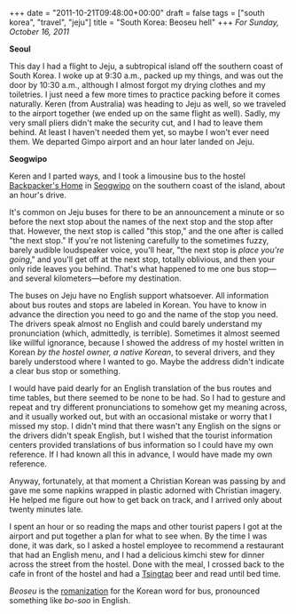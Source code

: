 +++
date = "2011-10-21T09:48:00+00:00"
draft = false
tags = ["south korea", "travel", "jeju"]
title = "South Korea: Beoseu hell"
+++
*For Sunday, October 16, 2011*

**Seoul**

This day I had a flight to Jeju, a subtropical island off the southern coast of South Korea. I woke up at 9:30 a.m., packed up my things, and was out the door by 10:30 a.m., although I almost forgot my drying clothes and my toiletries. I just need a few more times to practice packing before it comes naturally. Keren (from Australia) was heading to Jeju as well, so we traveled to the airport together (we ended up on the same flight as well). Sadly, my very small pliers didn't make the security cut, and I had to leave them behind. At least I haven't needed them yet, so maybe I won't ever need them. We departed Gimpo airport and an hour later landed on Jeju.

**Seogwipo**

Keren and I parted ways, and I took a limousine bus to the hostel [Backpacker's Home](http://www.hostelworld.com/hosteldetails.php/Backpacker-s-Home/Jeju-Island/55604) in [Seogwipo](http://maps.google.com/maps?q=Seogwipo-si,+Jeju-do,+South+Korea&hl=en&prmd=imvns&biw=1600&bih=773&um=1&ie=UTF-8&ei=MjGhTrl00aKZBey4xZ8J&sa=X&oi=mode_link&ct=mode&cd=3&ved=0CDEQ_AUoAg) on the southern coast of the island, about an hour's drive.

It's common on Jeju buses for there to be an announcement a minute or so before the next stop about the names of the next stop and the stop after that. However, the next stop is called "this stop," and the one after is called "the next stop." If you're not listening carefully to the sometimes fuzzy, barely audible loudspeaker voice, you'll hear, "the next stop is *place you're going*," and you'll get off at the next stop, totally oblivious, and then your only ride leaves you behind. That's what happened to me one bus stop&mdash;and several kilometers&mdash;before my destination.

The buses on Jeju have no English support whatsoever. All information about bus routes and stops are labeled in Korean. You have to know in advance the direction you need to go and the name of the stop you need. The drivers speak almost no English and could barely understand my pronunciation (which, admittedly, is terrible). Sometimes it almost seemed like willful ignorance, because I showed the address of my hostel written in Korean *by the hostel owner, a native Korean*, to several drivers, and they barely understood where I wanted to go. Maybe the address didn't indicate a clear bus stop or something.

I would have paid dearly for an English translation of the bus routes and time tables, but there seemed to be none to be had. So I had to gesture and repeat and try different pronunciations to somehow get my meaning across, and it usually worked out, but with an occasional mistake or worry that I missed my stop. I didn't mind that there wasn't any English on the signs or the drivers didn't speak English, but I wished that the tourist information centers provided translations of bus information so I could have my own reference. If I had known all this in advance, I would have made my own reference.

Anyway, fortunately, at that moment a Christian Korean was passing by and gave me some napkins wrapped in plastic adorned with Christian imagery. He helped me figure out how to get back on track, and I arrived only about twenty minutes late.

I spent an hour or so reading the maps and other tourist papers I got at the airport and put together a plan for what to see when. By the time I was done, it was dark, so I asked a hostel employee to recommend a restaurant that had an English menu, and I had a delicious kimchi stew for dinner across the street from the hostel. Done with the meal, I crossed back to the cafe in front of the hostel and had a [Tsingtao](http://www.google.com/search?hl=en&sugexp=kjrmc&cp=8&gs_id=2&xhr=t&q=tsingtao&gs_sm=&gs_upl=&bav=on.2,or.r_gc.r_pw.,cf.osb&biw=1600&bih=773&um=1&ie=UTF-8&tbm=isch&source=og&sa=N&tab=wi) beer and read until bed time.

*Beoseu* is the [romanization](http://en.wikipedia.org/wiki/Romanization) for the Korean word for bus, pronounced something like *bo-soo* in English.